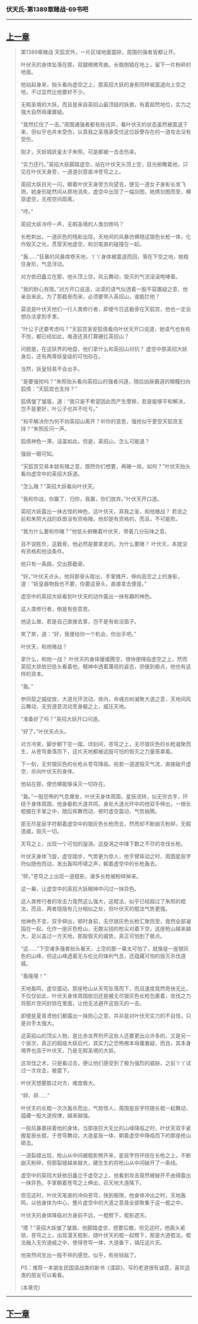 ### 伏天氏-第1389章赌战-69书吧

--------
[上一章](./8ba11531452837ef945d2dbca3e365d5.md)
--------


>
>
>
>第1389章赌战
>天狐宫外，一片区域地面震碎，周围的强者皆都让开。
>
>叶伏天的身体坠落在那，双腿微微弯曲，长戟倒插在地上，留下一片粉碎的地面。
>
>他站起身来，抬头看向虚空之上，那英招大妖的身影同样被震退向上空之地，不过显然比他要好不少。
>
>无暇圣境的大妖，而且是来自英招山最顶级的妖兽，有着超然地位，实力之强大自然毋庸置疑。
>
>“竟然扛住了一击。”周围诸强者都有些诧异，看叶伏天的状态虽然被震退下来，但似乎也并未受伤，以真我之圣境承受住这位妖孽存在的一道攻击没有受伤。
>
>刚才，天妖城妖皇太子朱照，可是都被一击击伤来。
>
>“实力还行。”英招大妖脚踏虚空，站在叶伏天头顶上空，目光俯瞰着他，只见在叶伏天身旁，一道道剑意直冲苍穹之上。
>
>英招大妖目光一闪，朝着叶伏天身旁方向望去，便见一道女子身影长发飞扬，她身形陡然间从原地消失，虚空中出现了一幅剑图，她携剑图而至，横穿虚空，无视空间距离。
>
>“哼。”
>
>英招大妖冷哼一声，无暇圣境的人类剑修吗？
>
>长枪刺出，一道灰色的残影出现，天地间的风暴仿佛随这银色长枪一体，化作毁灭之光，贯穿天地虚空，和剑笔直的碰撞在一起。
>
>“轰……”狂暴的风暴席卷天地，丫丫身体被震退而回，落在下空之地，她稳住身形，气息浮动。
>
>对方依旧矗立在那，他头顶上空，风云舞动，毁灭的气流滚滚咆哮着。
>
>“我的耐心有限。”对方开口说道，淡漠的语气似透着一股不容置疑之意，他亲自来此，为了那截骨而来，必须要带入英招山，谁能拦他？
>
>莫说是叶伏天他们一行人类修行者，即便今日这截骨在天狐宫，他也一定会想办法拿到手里。
>
>“叶公子还要考虑吗？”天狐宫圣安狐倩看向叶伏天开口说道，她语气也有些不悦，都已经如此，难道还真打算硬扛英招山？
>
>问题是，在这妖界的地盘，他们拿什么和英招山对抗？
>虚空中那英招大妖身后，还有两尊妖皇级的可怕存在。
>
>当然，妖皇轻易不会出手。
>
>“是要强抢吗？”朱照抬头看向英招山的强者问道，随后凶戾霸道的眼瞳扫向狐倩：“天狐宫也支持？”
>
>狐倩皱了皱眉，道：“我只是不希望因此而产生摩擦，若是能够平和解决，岂不是更好，叶公子也并不吃亏。”
>
>“和平解决你为何不劝英招山离开？听你的意思，强抢似乎更受天狐宫支持？”朱照反问一声。
>
>狐倩神色一滞，话虽如此，但是，英招山，怎么可能退？
>
>强弱一眼可知。
>
>“天狐宫交易本就有赌之意，既然你们想要，再赌一局，如何？”叶伏天抬头看向虚空中的英招大妖道。
>
>“怎么赌？”英招大妖看向叶伏天。
>
>“我和你战，你赢了，归你，我赢，你们放弃。”叶伏天开口道。
>
>英招大妖露出一抹古怪的神色，这叶伏天，真我之圣，和他赌战？
>若说之前和朱照大战的妖兽没有资格赌，他却是有资格的，而且，不可能败。
>
>“我为什么要和你赌？”他低头俯瞰着叶伏天，带着几分玩味之意。
>
>且不说胜负，这截骨，他必然是要拿走的，为什么要赌？
>叶伏天，本就没有资格和他谈条件。
>
>他只有一条路，交出那截骨。
>
>“好。”叶伏天点头，他将那骨头取出，手掌摊开，伸向高空之上的身影，道：“妖皇器物我也不要，你要这骨头，直接拿去便是。”
>
>虚空中的英招大妖看到叶伏天的动作露出一抹有趣的神色。
>
>这人类修行者，倒是有些意思。
>
>他这么做，若是自己直接去拿，岂不是有些没面子。
>
>笑了笑，道：“好，我便给你一个机会，你出手吧。”
>
>叶伏天，和他赌战？
>
>拿什么，和他一战？
>叶伏天的身体缓缓腾空，很快便降临虚空之上，然而英招大妖依旧低头看着他，眼神中透着蔑视的姿态，骄傲到极点，他也有这样的资本。
>
>“轰。”
>
>参同契之威绽放，大道光环流动，体内，命魂古树凝聚大道之意，天地间风云舞动，无穷道意流动至身躯之上，威压天地。
>
>“准备好了吗？”英招大妖开口问道。
>
>“好了。”叶伏天点头。
>
>对方冷笑，脚步朝下空一踏，顷刻间，苍穹之上，无尽银灰色的长枪凝聚而生，从苍穹垂落而下，这片天地都被这股可怕的毁灭之力量笼罩着。
>
>下一刻，无穷银灰色的长枪从苍穹降临，宛若一道道毁灭气流，直接破开虚空，杀向叶伏天的身体。
>
>他站在那，便仿佛能够诛灭一切存在。
>
>“轰。”一股恐怖的气息爆发，叶伏天身体周围，星辰流转，似无穷古字，环绕于身体周围，他身躯和大道共鸣，身处大道光环中的他双手伸出，一根长棍握在手掌之中，随后挥舞而动，顿时虚空震动，气势崩腾。
>
>那无尽星辰字符朝着虚空中的银灰色长枪而去，然而却不断崩灭粉碎，无暇道威，毁灭一切。
>
>天穹之上，出现一个可怕的漩涡，这旋涡之中降下数之不尽的攻伐长枪。
>
>叶伏天身体飞旋，虚空踏步，气势更为惊人，他手臂挥动之时，周围星辰字符似随他而动，发出轰鸣呼啸之声，朝着虚空中的长枪轰去。
>
>“砰。”苍穹之上出现一道棍影，诸多长枪被粉碎掉来。
>
>这一幕，让虚空中的英招大妖眼神中闪过一抹异色。
>
>这人类修行者的攻击力竟然这么强大，这棍法，似乎已经超过了朱照的棍法，而且，两者隐隐有几分相似之处，但叶伏天的棍法气势更强。
>
>他神色不变，双手伸出，顿时身前，无尽银灰色长枪汇聚而至，竟然全部凝固在一起，化作一座灰色枪山，无数尖锐的枪尖对着下空，这座枪山越来越大，足以盖过一方天地，那股毁灭的威势，真正可怕到了极点。
>
>“这……”下空诸多强者抬头看天，上空的那一幕太可怕了，就像是一座银灰色的山峰，但这山峰透着无与伦比的锋利气息，还蕴藏可怕的毁灭杀伐道威。
>
>“轰隆隆！”
>
>天地轰鸣，虚空震动，那座枪山从天穹坠落而下，而且速度竟然奇快无比，不仅仅如此，叶伏天身体周围依旧还是被无尽银灰色长枪包裹着，攻伐之力将那片空间封锁在里面，让他无法避开这毁灭的一击。
>
>即便是夏青鸢他们都露出一抹担心之意，并非是对叶伏天实力的不自信，只是对手太强大。
>
>这英招山的顶尖人物，是比赤龙界刑开这些人还要更出众许多的，又是另一个层次，真正的超级大妖后代，其实力之恐怖根本毋庸置疑，而且，其本身境界也高于叶伏天，乃是无暇圣境的大妖。
>
>这攻伐之术，只是看过去，便让他们感受到了极为强烈的威胁，之前丫丫试过一次攻击，被震下。
>
>叶伏天想要胜过对方，难度极大。
>
>“砰、砰……”
>
>叶伏天的长棍一次次轰杀而出，气势惊人，周围星辰字符随长棍一起舞动，蕴藏一股大道规律，越来越强。
>
>一股风暴裹挟着他的身体，当那座巨大无比的山峰降临之时，叶伏天双手紧握星辰长棍，于苍穹舞动，大道星辰一体，朝着虚空中降临而下的那座枪山砸去。
>
>一道裂缝出现，枪山从中间被棍影劈开来，星辰字符环绕在长枪之上，不断崩灭粉碎，但那裂缝越来越大，硬生生的将枪山从中间破开了一条线。
>
>虚空中的英招大妖依旧矗立于虚空之上，他看到攻击竟然被破开不由得露出一抹异色，手掌朝着苍穹之上伸出，召天地大道降下。
>
>但见这时，叶伏天笔直的冲向苍穹，快到极限，他身体冲出之时，天地轰鸣，以他身体为中心，整片虚空中的大道之意竟全部聚集于这一棍之中。
>
>叶伏天的身体降临对方身前不远，一棍劈下，棍影遮天。
>
>“嗯？”英招大妖皱了皱眉，他脚踏虚空，想要后撤，但见这时，他眉头紧锁，苍穹之上，出现漫天棍影，随叶伏天的棍一起劈下，那是大道棍法，棍法融入无穷道威之中，使得苍穹一体，大道垂下，镇压这片天。
>
>他突然间生出一股不祥的感觉，似乎，有些轻敌了。
>
>PS：推荐一本朋友民国谍战类的新书《谍踪》，写的老道很有诚意，喜欢这类的朋友可以看看。
>
>(本章完)
>
>

--------
[下一章](./5c62172e491296e97b9fa9cb51e12ab3.md)
--------
